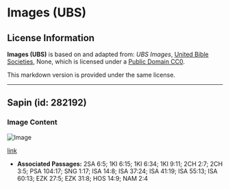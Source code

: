 # Images (UBS)

## License Information

**Images (UBS)** is based on and adapted from: _UBS Images_, [United Bible Societies](https://unitedbiblesocieties.org/), None, which is licensed under a [Public Domain CC0](https://creativecommons.org/public-domain/cc0/).

This markdown version is provided under the same license.



--------------------------------

## Sapin (id: 282192)

### Image Content

![Image](https://cdn.aquifer.bible/aquifer-content/resources/Media/WEB-0220_fir.jpg)

[link](https://cdn.aquifer.bible/aquifer-content/resources/Media/WEB-0220_fir.jpg)

* **Associated Passages:** 2SA 6:5; 1KI 6:15; 1KI 6:34; 1KI 9:11; 2CH 2:7; 2CH 3:5; PSA 104:17; SNG 1:17; ISA 14:8; ISA 37:24; ISA 41:19; ISA 55:13; ISA 60:13; EZK 27:5; EZK 31:8; HOS 14:9; NAM 2:4

